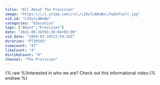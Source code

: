```yaml
---
title: "All About The Provision"
image: "https:\/\/i.ytimg.com\/vi\/LIOylLAWuBw\/hqdefault.jpg"
vid_id: "LIOylLAWuBw"
categories: "Education"
tags: ["About","Provision"]
date: "2021-09-26T03:38:04+03:00"
vid_date: "2020-03-24T22:59:28Z"
duration: "PT1M19S"
viewcount: "47"
likeCount: "4"
dislikeCount: "0"
channel: "The Provision"
---
```

{% raw %}Interested in who we are?  Check out this informational video.{% endraw %}
